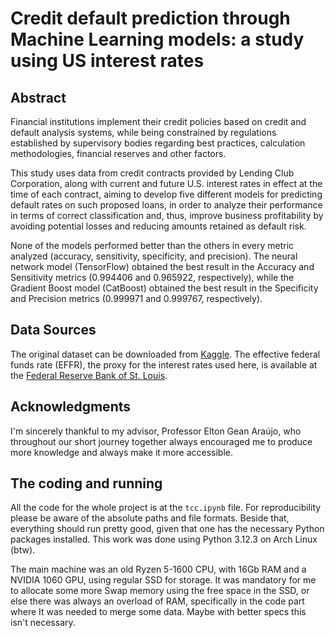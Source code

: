 # Credit default prediction through Machine Learning models: a study using US interest rates

## Abstract
Financial institutions implement their credit policies based on credit and default analysis systems, while being constrained by regulations established by supervisory bodies regarding best practices, calculation methodologies, financial reserves and other factors.

This study uses data from credit contracts provided by Lending Club Corporation, along with current and future U.S. interest rates in effect at the time of each contract, aiming to develop five different models for predicting default rates on such proposed loans, in order to analyze their performance in terms of correct classification and, thus, improve business profitability by avoiding potential losses and reducing amounts retained as default risk.

None of the models performed better than the others in every metric analyzed (accuracy, sensitivity, specificity, and precision). The neural network model (TensorFlow) obtained the best result in the Accuracy and Sensitivity metrics (0.994406 and 0.965922, respectively), while the Gradient Boost model (CatBoost) obtained the best result in the Specificity and Precision metrics (0.999971 and 0.999767, respectively). 

## Data Sources
The original dataset can be downloaded from [Kaggle](https://www.kaggle.com/datasets/wordsforthewise/lending-club/data?select=accepted_2007_to_2018Q4.csv.gz). The effective federal funds rate (EFFR), the proxy for the interest rates used here, is available at the [Federal Reserve Bank of St. Louis](https://www.stlouisfed.org/).

## Acknowledgments

I'm sincerely thankful to my advisor, Professor Elton Gean Araújo, who throughout our short journey together always encouraged me to produce more knowledge and always make it more accessible.

## The coding and running
All the code for the whole project is at the `tcc.ipynb` file. For reproducibility please be aware of the absolute paths and file formats. Beside that, everything should run pretty good, given that one has the necessary Python packages installed. This work was done using Python 3.12.3 on Arch Linux (btw).

The main machine was an old Ryzen 5-1600 CPU, with 16Gb RAM and a NVIDIA 1060 GPU, using regular SSD for storage. It was mandatory for me to allocate some more Swap memory using the free space in the SSD, or else there was always an overload of RAM, specifically in the code part where It was needed to merge some data. Maybe with better specs this isn't necessary.
